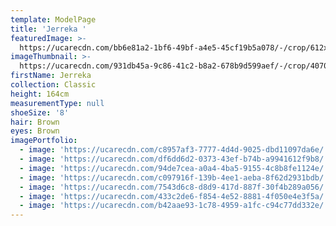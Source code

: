 ```yaml
---
template: ModelPage
title: 'Jerreka '
featuredImage: >-
  https://ucarecdn.com/bb6e81a2-1bf6-49bf-a4e5-45cf19b5a078/-/crop/612x330/0,9/-/preview/
imageThumbnail: >-
  https://ucarecdn.com/931db45a-9c86-41c2-b8a2-678b9d599aef/-/crop/4070x5585/216,13/-/preview/
firstName: Jerreka
collection: Classic
height: 164cm
measurementType: null
shoeSize: '8'
hair: Brown
eyes: Brown
imagePortfolio:
  - image: 'https://ucarecdn.com/c8957af3-7777-4d4d-9025-dbd11097da6e/'
  - image: 'https://ucarecdn.com/df6dd6d2-0373-43ef-b74b-a9941612f9b8/'
  - image: 'https://ucarecdn.com/94de7cea-a0a4-4ba5-9155-4c8b8fe1124e/'
  - image: 'https://ucarecdn.com/c097916f-139b-4ee1-aeba-8f62d2931bdb/'
  - image: 'https://ucarecdn.com/7543d6c8-d8d9-417d-887f-30f4b289a056/'
  - image: 'https://ucarecdn.com/433c2de6-f854-4e52-8881-4f050e4e3f5a/'
  - image: 'https://ucarecdn.com/b42aae93-1c78-4959-a1fc-c94c77dd332e/'
---
```



